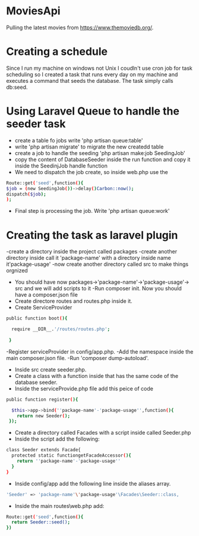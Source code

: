 # MoviesApi
  Pulling the latest movies from https://www.themoviedb.org/.

# Creating a schedule
  Since I run my machine on windows not Unix I coudln't use cron job for task scheduling so I created a task that runs every day on my  machine and executes a command that seeds the database. The task simply calls db:seed.

# Using Laravel Queue to handle the seeder task
  - create a table fo jobs write 'php artisan queue:table'
  - write 'php artisan migrate' to migrate the new createdd table
  - create a job to handle the seeding 'php artisan make:job SeedingJob'
  - copy the content of DatabaseSeeder inside the run function and copy it inside the SeedinjJob handle function
  - We need to dispatch the job create, so inside web.php use the 
  ```sh
  Route::get('seed',function(){
  $job = (new SeedingJob())->delay()Carbon::now();
  dispatch($job);
  );
  ```
  - Final step is processing the job. Write 'php artisan queue:work'


# Creating the task as laravel plugin

  -create a directory inside the project called packages
  -create another directory inside call it 'package-name' with a directory inside name it'package-usage'
  -now create another directory called src to make things orgnized
  - You should have now packages->'package-name'->'package-usage'-> src and we will add scripts to it
  -Run composer init. Now you should have a composer.json file
  - Create directore routes and routes.php inside it.
  - Create ServiceProvider
  ```sh
  public function boot(){
  
    require __DIR__.'/routes/routes.php';
    
   }
  ```
  -Register serviceProvider in config/app.php.
  -Add the namespace inside the main composer.json file.
  -Run 'composer dump-autoload'.
  - Inside src create seeder.php.
  - Create a class with a function inside that has the same code of the database seeder.
  - Inside the serviceProvide.php file add this peice of code 
  ```sh
  public function register(){
  
    $this->app->bind(''package-name'-'package-usage'',function(){
      return new Seeder();
   });
  ``` 
  - Create a directory called Facades with a script inside called Seeder.php
  - Inside the script add the following:
  ```sh
  class Seeder extends Facade{
    protected static functiongetFacadeAccessor(){
      return ''package-name'-'package-usage''
    }
  }
  ```
  - Inside config/app add the following line inside the aliases array.
  
  ```sh
  'Seeder' => 'package-name'\'package-usage'\Facades\Seeder::class,
  ```  
  - Inside the main routes\web.php add:
  ```sh
  Route::get('seed',function(){
    return Seeder::seed();
  })
  ```

